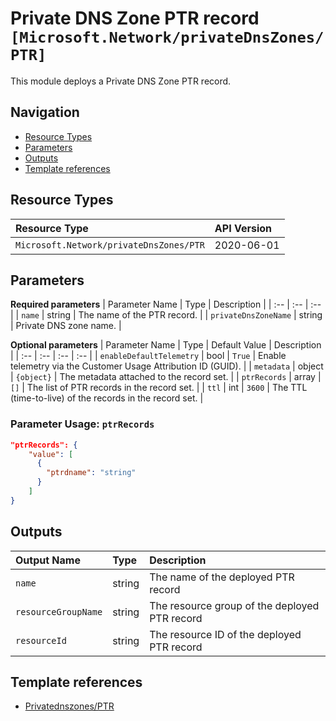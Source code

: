 # Private DNS Zone PTR record `[Microsoft.Network/privateDnsZones/PTR]`

This module deploys a Private DNS Zone PTR record.

## Navigation

- [Resource Types](#Resource-Types)
- [Parameters](#Parameters)
- [Outputs](#Outputs)
- [Template references](#Template-references)

## Resource Types

| Resource Type | API Version |
| :-- | :-- |
| `Microsoft.Network/privateDnsZones/PTR` | 2020-06-01 |

## Parameters

**Required parameters**
| Parameter Name | Type | Description |
| :-- | :-- | :-- |
| `name` | string | The name of the PTR record. |
| `privateDnsZoneName` | string | Private DNS zone name. |

**Optional parameters**
| Parameter Name | Type | Default Value | Description |
| :-- | :-- | :-- | :-- |
| `enableDefaultTelemetry` | bool | `True` | Enable telemetry via the Customer Usage Attribution ID (GUID). |
| `metadata` | object | `{object}` | The metadata attached to the record set. |
| `ptrRecords` | array | `[]` | The list of PTR records in the record set. |
| `ttl` | int | `3600` | The TTL (time-to-live) of the records in the record set. |


### Parameter Usage: `ptrRecords`

```json
"ptrRecords": {
    "value": [
      {
        "ptrdname": "string"
      }
    ]
}
```

## Outputs

| Output Name | Type | Description |
| :-- | :-- | :-- |
| `name` | string | The name of the deployed PTR record |
| `resourceGroupName` | string | The resource group of the deployed PTR record |
| `resourceId` | string | The resource ID of the deployed PTR record |

## Template references

- [Privatednszones/PTR](https://docs.microsoft.com/en-us/azure/templates/Microsoft.Network/2020-06-01/privateDnsZones/PTR)
